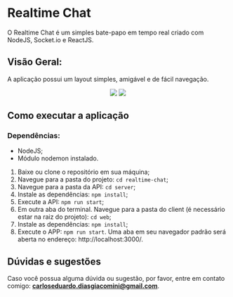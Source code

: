 # Realtime Chat
O Realtime Chat é um simples bate-papo em tempo real criado com NodeJS, Socket.io e ReactJS.

## Visão Geral:
A aplicação possui um layout simples, amigável e de fácil navegação.

<p align="center">
  <img src="https://user-images.githubusercontent.com/31314944/63644749-c9e72c80-c6bd-11e9-9f05-5e33e92eff38.png">
  <img src="https://user-images.githubusercontent.com/31314944/63644751-d9ff0c00-c6bd-11e9-9849-6aceb27f57c5.png">
</p>

## Como executar a aplicação

### Dependências:

* NodeJS;
* Módulo nodemon instalado.

1. Baixe ou clone o repositório em sua máquina;
2. Navegue para a pasta do projeto: `cd realtime-chat`;
3. Navegue para a pasta da API: `cd server`;
4. Instale as dependências: `npm install`;
5. Execute a API: `npm run start`;
6. Em outra aba do terminal. Navegue para a pasta do client (é necessário estar na raiz do projeto): `cd web`;
7. Instale as dependências: `npm install`;
8. Execute o APP: `npm run start`. Uma aba em seu navegador padrão será aberta no endereço: http://localhost:3000/.

## Dúvidas e sugestões

Caso você possua alguma dúvida ou sugestão, por favor, entre em contato comigo: **carloseduardo.diasgiacomini@gmail.com**.
